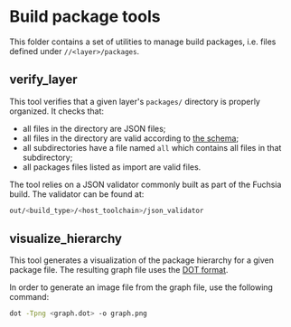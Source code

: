# Build package tools

This folder contains a set of utilities to manage build packages, i.e. files
defined under `//<layer>/packages`.


## verify_layer

This tool verifies that a given layer's `packages/` directory is properly
organized. It checks that:
- all files in the directory are JSON files;
- all files in the directory are valid according to [the schema][schema];
- all subdirectories have a file named `all` which contains all files in that
  subdirectory;
- all packages files listed as import are valid files.

The tool relies on a JSON validator commonly built as part of the Fuchsia build.
The validator can be found at:
```sh
out/<build_type>/<host_toolchain>/json_validator
```


## visualize_hierarchy

This tool generates a visualization of the package hierarchy for a given package
file. The resulting graph file uses the [DOT format][dot-format].

In order to generate an image file from the graph file, use the following
command:
```sh
dot -Tpng <graph.dot> -o graph.png
```


[schema]: package_schema.json
[dot-format]: https://en.wikipedia.org/wiki/DOT_(graph_description_language)

